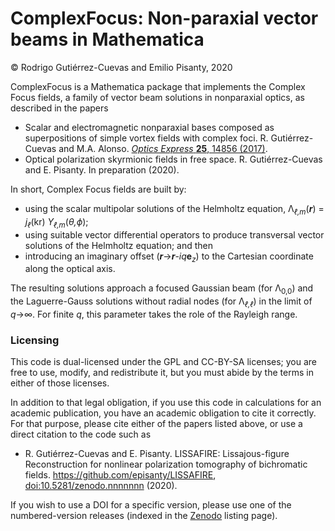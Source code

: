 ComplexFocus: Non-paraxial vector beams in Mathematica
======================================================

© Rodrigo Gutiérrez-Cuevas and Emilio Pisanty, 2020

ComplexFocus is a Mathematica package that implements the Complex Focus fields, a family of vector beam solutions in nonparaxial optics, as described in the papers

 - Scalar and electromagnetic nonparaxial bases composed as superpositions of simple vortex fields with complex foci. R. Gutiérrez-Cuevas and M.A. Alonso. [*Optics Express* **25**, 14856 (2017)](https://doi.org/10.1364/OE.25.014856).
 - Optical polarization skyrmionic fields in free space. R. Gutiérrez-Cuevas and E. Pisanty. In preparation (2020).


In short, Complex Focus fields are built by:

 - using the scalar multipolar solutions of the Helmholtz equation, Λ<sub>*ℓ,m*</sub>(***r***) = *j*<sub>*ℓ*</sub>(kr) *Y*<sub>*ℓ,m*</sub>(*θ,ϕ*);
 - using suitable vector differential operators to produce transversal vector solutions of the Helmholtz equation; and then
 - introducing an imaginary offset (***r***→***r***-*iq***e**<sub>*z*</sub>) to the Cartesian coordinate along the optical axis.

The resulting solutions approach a focused Gaussian beam (for Λ<sub>0,0</sub>) and the Laguerre-Gauss solutions without radial nodes (for Λ<sub>*ℓ,ℓ*</sub>) in the limit of *q*→∞. For finite *q*, this parameter takes the role of the Rayleigh range.
 

### Licensing

This code is dual-licensed under the GPL and CC-BY-SA licenses; you are free to use, modify, and redistribute it, but you must abide by the terms in either of those licenses.

In addition to that legal obligation, if you use this code in calculations for an academic publication, you have an academic obligation to cite it correctly. For that purpose, please cite either of the papers listed above, or use a direct citation to the code such as

 - R. Gutiérrez-Cuevas and E. Pisanty. LISSAFIRE: Lissajous-figure Reconstruction for nonlinear polarization tomography of bichromatic fields. https://github.com/episanty/LISSAFIRE, [doi:10.5281/zenodo.nnnnnnn](https://doi.org/10.5281/zenodo.nnnnnnn) (2020).

If you wish to use a DOI for a specific version, please use one of the numbered-version releases (indexed in the [Zenodo](https://doi.org/10.5281/zenodo.nnnnnnn) listing page).
